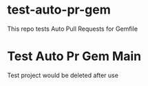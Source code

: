 # test-auto-pr-gem
This repo tests Auto Pull Requests for Gemfile
# Test Auto Pr Gem Main

Test project would be deleted after use

